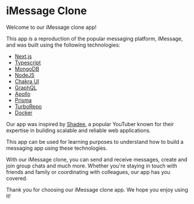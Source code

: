 # iMessage Clone

Welcome to our iMessage clone app! 

This app is a reproduction of the popular messaging platform, iMessage, and was built using the following technologies:

- [Next.js](https://nextjs.org/)
- [Typescript](https://www.typescriptlang.org/)
- [MongoDB](https://www.mongodb.com/)
- [NodeJS](https://nodejs.org/)
- [Chakra UI](https://chakra-ui.com)
- [GraphQL](https://graphql.org/)
- [Apollo](https://www.apollographql.com/)
- [Prisma](https://www.prisma.io/)
- [TurboRepo](https://turbo.net/turbo/about)
- [Docker](https://www.docker.com/)

Our app was inspired by [Shadee](https://www.youtube.com/watch?v=mj_Qe2jBYS4&t=8126s), a popular YouTuber known for their expertise in building scalable and reliable web applications.

This app can be used for learning purposes to understand how to build a messaging app using these technologies.

With our iMessage clone, you can send and receive messages, create and join group chats and much more. Whether you're staying in touch with friends and family or coordinating with colleagues, our app has you covered.

Thank you for choosing our iMessage clone app. We hope you enjoy using it!

